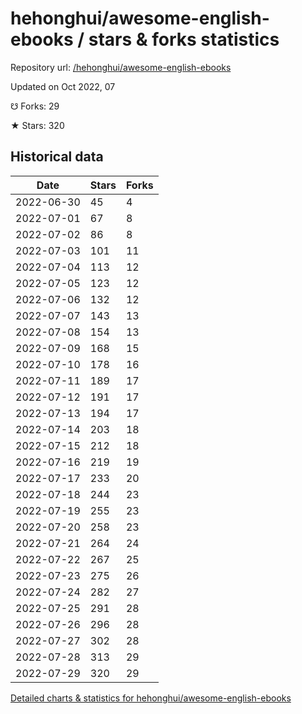 # hehonghui/awesome-english-ebooks / stars & forks statistics

Repository url: [/hehonghui/awesome-english-ebooks](https://github.com/hehonghui/awesome-english-ebooks)

Updated on Oct 2022, 07

☋ Forks: 29

★ Stars: 320

## Historical data
| Date | Stars | Forks |
|------|-------|-------|
| 2022-06-30 | 45 | 4 | 
| 2022-07-01 | 67 | 8 | 
| 2022-07-02 | 86 | 8 | 
| 2022-07-03 | 101 | 11 | 
| 2022-07-04 | 113 | 12 | 
| 2022-07-05 | 123 | 12 | 
| 2022-07-06 | 132 | 12 | 
| 2022-07-07 | 143 | 13 | 
| 2022-07-08 | 154 | 13 | 
| 2022-07-09 | 168 | 15 | 
| 2022-07-10 | 178 | 16 | 
| 2022-07-11 | 189 | 17 | 
| 2022-07-12 | 191 | 17 | 
| 2022-07-13 | 194 | 17 | 
| 2022-07-14 | 203 | 18 | 
| 2022-07-15 | 212 | 18 | 
| 2022-07-16 | 219 | 19 | 
| 2022-07-17 | 233 | 20 | 
| 2022-07-18 | 244 | 23 | 
| 2022-07-19 | 255 | 23 | 
| 2022-07-20 | 258 | 23 | 
| 2022-07-21 | 264 | 24 | 
| 2022-07-22 | 267 | 25 | 
| 2022-07-23 | 275 | 26 | 
| 2022-07-24 | 282 | 27 | 
| 2022-07-25 | 291 | 28 | 
| 2022-07-26 | 296 | 28 | 
| 2022-07-27 | 302 | 28 | 
| 2022-07-28 | 313 | 29 | 
| 2022-07-29 | 320 | 29 | 


[Detailed charts & statistics for hehonghui/awesome-english-ebooks](https://reviewgithub.com/rep/hehonghui/awesome-english-ebooks)
